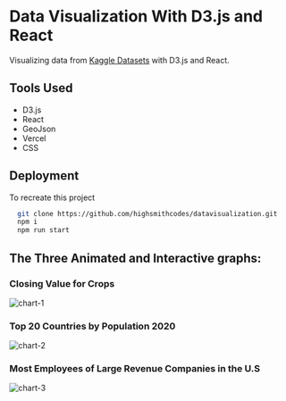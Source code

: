 # Data Visualization With D3.js and React

Visualizing data from [Kaggle Datasets](https://www.kaggle.com/) with D3.js and React. 

## Tools Used

- D3.js
- React
- GeoJson
- Vercel
- CSS

## Deployment

To recreate this project

```bash
  git clone https://github.com/highsmithcodes/datavisualization.git
  npm i
  npm run start
```

## The Three Animated and Interactive graphs:

### Closing Value for Crops
![chart-1](https://github.com/highsmithcodes/datavisualization/assets/17016293/2aa728e6-c957-45d1-9c83-10b77c706c7a)
### Top 20 Countries by Population 2020
![chart-2](https://github.com/highsmithcodes/datavisualization/assets/17016293/901efb87-32e6-44e5-a166-0a11c79e1160)
### Most Employees of Large Revenue Companies in the U.S
![chart-3](https://github.com/highsmithcodes/datavisualization/assets/17016293/b06df56d-9b21-4196-97e6-c6961d8a3030)
